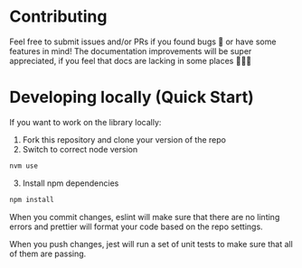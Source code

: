 # Contributing

Feel free to submit issues and/or PRs if you found bugs 🐞 or have some features
in mind! The documentation improvements will be super appreciated, if you feel
that docs are lacking in some places 📝👩‍🔬

# Developing locally (Quick Start)

If you want to work on the library locally:

1. Fork this repository and clone your version of the repo
2. Switch to correct node version

```sh
nvm use
```

3. Install npm dependencies

```sh
npm install
```

When you commit changes, eslint will make sure that there are no linting errors
and prettier will format your code based on the repo settings.

When you push changes, jest will run a set of unit tests to make sure that all
of them are passing.
